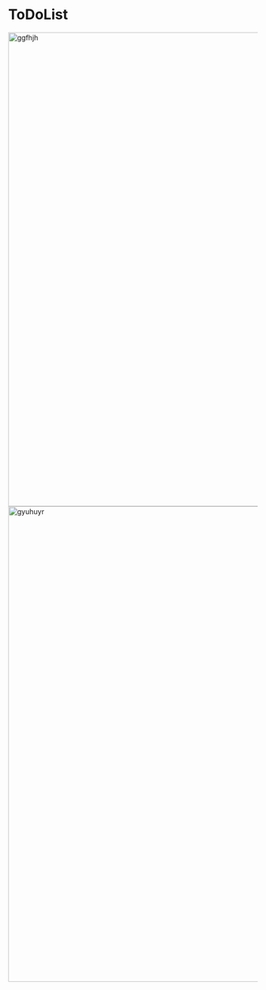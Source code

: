 # ToDoList


<img width="956" alt="ggfhjh" src="https://user-images.githubusercontent.com/91471170/152983106-3f605526-7559-4aed-87f4-a031d82191e1.png">


<img width="959" alt="gyuhuyr" src="https://user-images.githubusercontent.com/91471170/152983112-95864ce8-05c0-43ee-946c-8d231bc32ad5.png">
